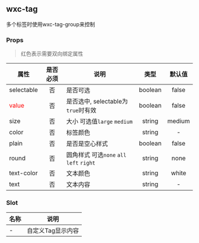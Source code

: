 ## wxc-tag
多个标签时使用wxc-tag-group来控制

### Props
> 红色表示需要双向绑定属性

|属性|是否必须|说明|类型|默认值|
|---|:--:|---|:--:|:--:|
|selectable|否|是否可选|boolean|false|
|<font color="red">value</font>|否|是否选中, selectable为`true`时有效|boolean|false|
|size|否|大小 可选值`large` `medium`|string|medium|
|color|否|标签颜色|string|-|
|plain|否|是否是空心样式|boolean|false|
|round|否|圆角样式 可选`none` `all` `left` `right`|string|none|
|text-color|否|文本颜色|string|white|
|text|否|文本内容|string|-|


### Slot
|名称|说明|
|---|---|
|-|自定义Tag显示内容|

